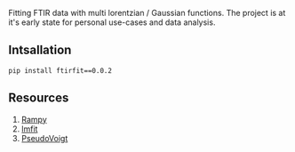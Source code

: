 Fitting FTIR data with multi lorentzian / Gaussian functions. 
The project is at it's early state for personal use-cases and data analysis.

## Intsallation

```console
pip install ftirfit==0.0.2

```
## Resources

1. [Rampy](https://github.com/charlesll/rampy)
2. [lmfit](https://lmfit.github.io/lmfit-py/fitting.html)
3. [PseudoVoigt](https://docs.mantidproject.org/nightly/fitting/fitfunctions/PseudoVoigt.html)
